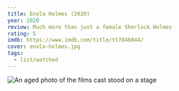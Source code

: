 ```yaml
---
title: Enola Holmes (2020)
year: 2020
review: Much more than just a female Sherlock Holmes
rating: 5
imdb: https://www.imdb.com/title/tt7846844/
cover: enola-holmes.jpg
tags:
  - list/watched
---
```


![An aged photo of the films cast stood on a stage](/img/films/media/enola-holmes.jpg "Not the usual suspects")
